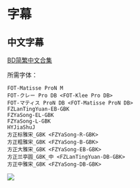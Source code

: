 # 字幕

## 中文字幕
[BD简繁中文合集](https://github.com/Nekomoekissaten-SUB/Nekomoekissaten-Storage/releases/download/subtitle_pkg/PCR_S1_BD_zho.7z)

所需字体：
```
FOT-Matisse ProN M
FOT-クレー Pro DB <FOT-Klee Pro DB>
FOT-マティス ProN DB <FOT-Matisse ProN DB>
FZLanTingYuan-EB-GBK
FZYaSong-EL-GBK
FZYaSong-L-GBK
HYJiaShuJ
方正标雅宋_GBK <FZYaSong-R-GBK>
方正粗雅宋_GBK <FZYaSong-B-GBK>
方正大雅宋_GBK <FZYaSong-EB-GBK>
方正兰亭圆_GBK_中 <FZLanTingYuan-DB-GBK>
方正中雅宋_GBK <FZYaSong-DB-GBK>
```

![](https://nekomoe.pages.dev/images/2020-04/PCR.png)